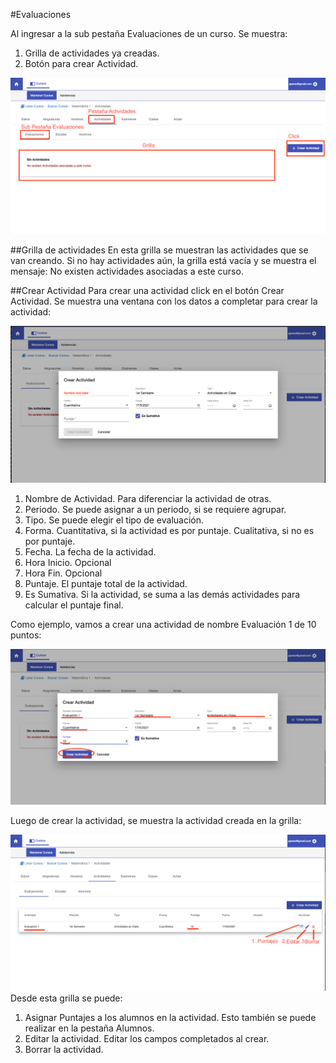 #Evaluaciones

Al ingresar a la sub pestaña Evaluaciones de un curso. Se muestra:

1. Grilla de actividades ya creadas.
2. Botón para crear Actividad.

![Listado Vacio](img/listado_vacio.png)

##Grilla de actividades
En esta grilla se muestran las actividades que se van creando. Si no hay actividades aún, la grilla 
está vacía y se muestra el mensaje: No existen actividades asociadas a este curso.

##Crear Actividad
Para crear una actividad click en el botón Crear Actividad. Se muestra una ventana con los datos a completar para crear
la actividad:

![Crear](img/boton_crear.png)

1. Nombre de Actividad. Para diferenciar la actividad de otras.
2. Periodo. Se puede asignar a un periodo, si se requiere agrupar.
3. Tipo. Se puede elegir el tipo de evaluación.
4. Forma. Cuantitativa, si la actividad es por puntaje. Cualitativa, si no es por puntaje.
5. Fecha. La fecha de la actividad.
6. Hora Inicio. Opcional
7. Hora Fin. Opcional
8. Puntaje. El puntaje total de la actividad.
9. Es Sumativa. Si la actividad, se suma a las demás actividades para calcular el puntaje final.

Como ejemplo, vamos a crear una actividad de nombre Evaluación 1 de 10 puntos:

![Ejemplo](img/ejemplo_crear.png)

Luego de crear la actividad, se muestra la actividad creada en la grilla:

![Ejemplo Listado](img/ejemplo_listado.png)
Desde esta grilla se puede:

1. Asignar Puntajes a los alumnos en la actividad. Esto también se puede realizar en la pestaña Alumnos.
2. Editar la actividad. Editar los campos completados al crear.
3. Borrar la actividad.

